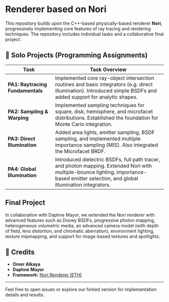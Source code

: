 # Renderer based on Nori

This repository builds upon the C++-based physically-based renderer **Nori**, progressively implementing core features of ray tracing and rendering techniques. The repository includes individual tasks and a collaborative final project.

## 🔧 Solo Projects (Programming Assignments)

| Task | Task Overview |
|------------|---------------|
| **PA1: Raytracing Fundamentals** | Implemented core ray-object intersection routines and basic integrators (e.g. direct illumination). Introduced simple BSDFs and added support for analytic shapes. |
| **PA2: Sampling & Warping** | Implemented sampling techniques for square, disk, hemisphere, and microfacet distributions. Established the foundation for Monte Carlo integration. |
| **PA3: Direct Illumination** | Added area lights, emitter sampling, BSDF sampling, and implemented multiple importance sampling (MIS). Also integrated the Microfacet BRDF. |
| **PA4: Global Illumination** | Introduced dielectric BSDFs, full path tracer, and photon mapping. Extended Nori with multiple-bounce lighting, importance-based emitter selection, and global illumination integrators. |

## Final Project

In collaboration with Daphne Mayor, we extended the Nori renderer with advanced features such as Disney BSDFs, progressive photon mapping, heterogeneous volumetric media, an advanced camera model (with depth of field, lens distortion, and chromatic aberration), environment lighting, texture mipmapping, and support for image-based textures and spotlights.

## 👥 Credits
- **Omer Alkaya**
- **Daphne Mayor**
- **Framework:** [Nori Renderer (ETH)](https://github.com/eth-igl/nori)

---
Feel free to open issues or explore our forked version for implementation details and results.


